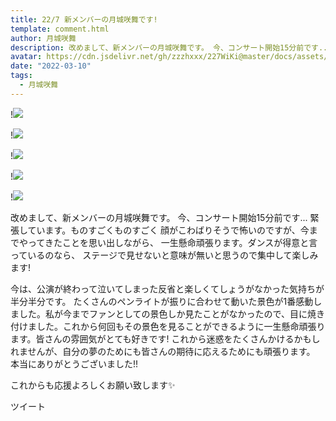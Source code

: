 ```yaml
---
title: 22/7 新メンバーの月城咲舞です! 
template: comment.html
author: 月城咲舞
description: 改めまして、新メンバーの月城咲舞です。 今、コンサート開始15分前です... 緊張しています。ものすごくものすごく 顔がこわばりそうで怖いのですが、今までやってきたことを思い出しながら、 一生懸命頑張りま...
avatar: https://cdn.jsdelivr.net/gh/zzzhxxx/227WiKi@master/docs/assets/photo/avatar/emma.jpg
date: "2022-03-10"
tags:
  - 月城咲舞
---
```


!![](https://cdn.jsdelivr.net/gh/227WiKi/227WiKi-image@master/blog-image/emma-2022-03-10_1.jpg)

!![](https://cdn.jsdelivr.net/gh/227WiKi/227WiKi-image@master/blog-image/emma-2022-03-10_2.jpg)

!![](https://cdn.jsdelivr.net/gh/227WiKi/227WiKi-image@master/blog-image/emma-2022-03-10_3.jpg)

!![](https://cdn.jsdelivr.net/gh/227WiKi/227WiKi-image@master/blog-image/emma-2022-03-10_4.jpg)

!![](https://cdn.jsdelivr.net/gh/227WiKi/227WiKi-image@master/blog-image/emma-2022-03-10_5.jpg)



  改めまして、新メンバーの月城咲舞です。 今、コンサート開始15分前です... 
緊張しています。ものすごくものすごく 顔がこわばりそうで怖いのですが、今までやってきたことを思い出しながら、 一生懸命頑張ります。ダンスが得意と言っているのなら、 ステージで見せないと意味が無いと思うので集中して楽しみます! 

今は、公演が終わって泣いてしまった反省と楽しくてしょうがなかった気持ちが半分半分です。 たくさんのペンライトが振りに合わせて動いた景色が1番感動しました。私が今までファンとしての景色しか見たことがなかったので、目に焼き付けました。これから何回もその景色を見ることができるように一生懸命頑張ります。皆さんの雰囲気がとても好きです! これから迷惑をたくさんかけるかもしれませんが、自分の夢のためにも皆さんの期待に応えるためにも頑張ります。 本当にありがとうございました!! 

これからも応援よろしくお願い致します✨








ツイート




